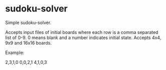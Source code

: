 # sudoku-solver
Simple sudoku-solver. 

Accepts input files of initial boards where each row is a comma separated list of 0-9. 0 means blank and a number indicates initial state. Accepts 4x4, 9x9 and 16x16 boards.

Example:

2,3,1,0
0,0,2,1
4,1,0,3
